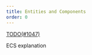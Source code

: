 ```yaml
---
title: Entities and Components
order: 0
---
```


[TODO(#1047)](https://github.com/rerun-io/rerun/issues/1047)

ECS explanation